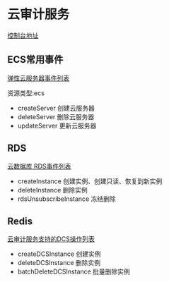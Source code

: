 # 云审计服务

[控制台地址](https://console.huaweicloud.com/cts/?region=cn-north-4#/cts/manager/eventList)

## ECS常用事件



[弹性云服务器事件列表](https://support.huaweicloud.com/usermanual-cts/cts_03_0024.html)

资源类型:ecs

+ createServer 创建云服务器
+ deleteServer 删除云服务器 
+ updateServer 更新云服务器

## RDS

[ 云数据库 RDS事件列表](https://support.huaweicloud.com/usermanual-rds/rds_06_0004.html)

+ createInstance 创建实例、创建只读、恢复到新实例
+ deleteInstance 删除实例
+ rdsUnsubscribeInstance 冻结删除

## Redis 

[云审计服务支持的DCS操作列表](https://support.huaweicloud.com/usermanual-dcs/dcs-ug-0713012.html)

+ createDCSInstance 创建实例
+ deleteDCSInstance 删除实例
+ batchDeleteDCSInstance 批量删除实例